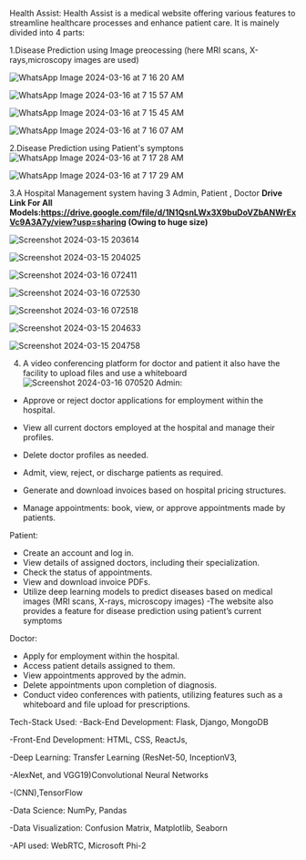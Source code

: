 

Health Assist:
Health Assist is a medical website offering various features to streamline healthcare processes and enhance patient care. It is mainely divided into 4 parts:

1.Disease Prediction using Image preocessing (here MRI scans, X-rays,microscopy images are used)

![WhatsApp Image 2024-03-16 at 7 16 20 AM](https://github.com/adiitya24/Out_of_Bounds/assets/124274939/141616a2-4b35-4bfc-b415-7b546c953e0a)

![WhatsApp Image 2024-03-16 at 7 15 57 AM](https://github.com/adiitya24/Out_of_Bounds/assets/124274939/6f78c4ef-957a-42f4-8ef7-86651f9a3f7a)


![WhatsApp Image 2024-03-16 at 7 15 45 AM](https://github.com/adiitya24/Out_of_Bounds/assets/124274939/b6e3575f-1e62-4f76-bca0-26f0e3dd4a43)


![WhatsApp Image 2024-03-16 at 7 16 07 AM](https://github.com/adiitya24/Out_of_Bounds/assets/124274939/1fc045f7-0027-4eb0-b9ec-9268a97d6c64)

2.Disease Prediction using Patient's symptons
![WhatsApp Image 2024-03-16 at 7 17 28 AM](https://github.com/adiitya24/Out_of_Bounds/assets/124274939/d7141490-a066-4390-937f-b735317d4564)


![WhatsApp Image 2024-03-16 at 7 17 29 AM](https://github.com/adiitya24/Out_of_Bounds/assets/124274939/273e3672-425a-40cd-acc0-0d9d58c680e7)


3.A Hospital Management system having 3 Admin, Patient , Doctor 
**Drive Link For All Models:https://drive.google.com/file/d/1N1QsnLWx3X9buDoVZbANWrExVc9A3A7y/view?usp=sharing (Owing to huge size)**

![Screenshot 2024-03-15 203614](https://github.com/adiitya24/Out_of_Bounds/assets/124274939/1571043a-4032-4c85-a95b-7940020a39e9)

![Screenshot 2024-03-15 204025](https://github.com/adiitya24/Out_of_Bounds/assets/124274939/efb6dc2b-9b05-412e-8650-9723d84dc883)


![Screenshot 2024-03-16 072411](https://github.com/adiitya24/Out_of_Bounds/assets/124274939/d08dcf0d-9f6b-4da8-b290-e49a0748a2c7)


![Screenshot 2024-03-16 072530](https://github.com/adiitya24/Out_of_Bounds/assets/124274939/afad0214-9cd0-4f64-baa1-f8214358c1eb)


![Screenshot 2024-03-16 072518](https://github.com/adiitya24/Out_of_Bounds/assets/124274939/64843a58-c8d0-443f-9f7d-9c05908c2285)

![Screenshot 2024-03-15 204633](https://github.com/adiitya24/Out_of_Bounds/assets/124274939/67dba244-545b-44ec-8ce1-41a5b3f745b5)

![Screenshot 2024-03-15 204758](https://github.com/adiitya24/Out_of_Bounds/assets/124274939/1245a6cf-313f-4a36-8fe1-2288275f0041)

4. A video conferencing platform for doctor and patient it also have the facility to upload files and use a whiteboard
![Screenshot 2024-03-16 070520](https://github.com/adiitya24/Out_of_Bounds/assets/124274939/2e974f17-59a9-41ff-8126-8a521e435838)
Admin:
- Approve or reject doctor applications for employment within the hospital.
- View all current doctors employed at the hospital and manage their profiles.

- Delete doctor profiles as needed.
- Admit, view, reject, or discharge patients as required.
- Generate and download invoices based on hospital pricing structures.
- Manage appointments: book, view, or approve appointments made by patients.

Patient:
- Create an account and log in.
- View details of assigned doctors, including their specialization.
- Check the status of appointments.
- View and download invoice PDFs.
- Utilize deep learning models to predict diseases based on medical images (MRI scans, X-rays, microscopy images)
-The website also provides a feature for disease prediction using patient’s current symptoms 

Doctor:
- Apply for employment within the hospital.
- Access patient details assigned to them.
- View appointments approved by the admin.
- Delete appointments upon completion of diagnosis.
- Conduct video conferences with patients, utilizing features such as a whiteboard and file upload for prescriptions.


Tech-Stack Used: 
-Back-End Development:  Flask, Django, MongoDB

-Front-End Development: HTML, CSS, ReactJs,

-Deep Learning: Transfer Learning (ResNet-50, InceptionV3,

-AlexNet, and VGG19)Convolutional Neural Networks

-(CNN),TensorFlow

-Data Science: NumPy, Pandas

-Data Visualization: Confusion Matrix, Matplotlib, Seaborn

-API used: WebRTC, Microsoft Phi-2







